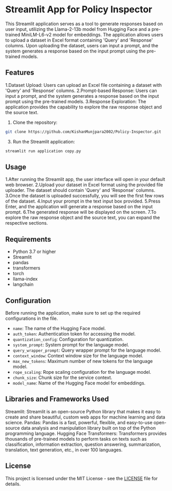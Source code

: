 # Streamlit App for Policy Inspector
This Streamlit application serves as a tool to generate responses based on user input, utilizing the Llama-2-13b model from Hugging Face and a pre-trained MiniLM-L6-v2 model for embeddings. The application allows users to upload a dataset in Excel format containing 'Query' and 'Response' columns. Upon uploading the dataset, users can input a prompt, and the system generates a response based on the input prompt using the pre-trained models.

## Features
1.Dataset Upload: Users can upload an Excel file containing a dataset with 'Query' and 'Response' columns.
2.Prompt-based Response: Users can input a prompt, and the system generates a response based on the input prompt using the pre-trained models.
3.Response Exploration: The application provides the capability to explore the raw response object and the source text.

1. Clone the repository:

```bash
git clone https://github.com/KishanMunjpara2002/Policy-Inspector.git
```

3. Run the Streamlit application:

```bash
streamlit run application copy.py
```

## Usage

1.After running the Streamlit app, the user interface will open in your default web browser.
2.Upload your dataset in Excel format using the provided file uploader. The dataset should contain 'Query' and 'Response' columns.
3.Once the dataset is uploaded successfully, you will see the first few rows of the dataset.
4.Input your prompt in the text input box provided.
5.Press Enter, and the application will generate a response based on the input prompt.
6.The generated response will be displayed on the screen.
7.To explore the raw response object and the source text, you can expand the respective sections.

## Requirements

- Python 3.7 or higher
- Streamlit
- pandas
- transformers
- torch
- llama-index
- langchain

## Configuration

Before running the application, make sure to set up the required configurations in the  file. 

- `name`: The name of the Hugging Face model.
- `auth_token`: Authentication token for accessing the model.
- `quantization_config`: Configuration for quantization.
- `system_prompt`: System prompt for the language model.
- `query_wrapper_prompt`: Query wrapper prompt for the language model.
- `context_window`: Context window size for the language model.
- `max_new_tokens`: Maximum number of new tokens for the language model.
- `rope_scaling`: Rope scaling configuration for the language model.
- `chunk_size`: Chunk size for the service context.
- `model_name`: Name of the Hugging Face model for embeddings.

## Libraries and Frameworks Used
Streamlit: Streamlit is an open-source Python library that makes it easy to create and share beautiful, custom web apps for machine learning and data science.
Pandas: Pandas is a fast, powerful, flexible, and easy-to-use open-source data analysis and manipulation library built on top of the Python programming language.
Hugging Face Transformers: Transformers provides thousands of pre-trained models to perform tasks on texts such as classification, information extraction, question answering, summarization, translation, text generation, etc., in over 100 languages.

## License

This project is licensed under the MIT License - see the [LICENSE](LICENSE) file for details.


